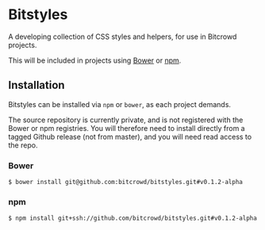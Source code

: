 # Bitstyles

A developing collection of CSS styles and helpers, for use in Bitcrowd projects.

This will be included in projects using [Bower](http://bower.io/) or
[npm](https://www.npmjs.com/).


## Installation

Bitstyles can be installed via `npm` or `bower`, as each project demands.

The source repository is currently private, and is not registered with the Bower
or npm registries. You will therefore need to install directly from a tagged
Github release (not from master), and you will need read access to the repo.

### Bower
```
$ bower install git@github.com:bitcrowd/bitstyles.git#v0.1.2-alpha
```

### npm
```
$ npm install git+ssh://github.com/bitcrowd/bitstyles.git#v0.1.2-alpha
```
